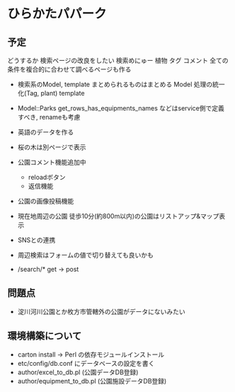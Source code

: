 # ひらかたパパーク

## 予定

どうするか
  検索ページの改良をしたい
    検索めにゅー
      植物
      タグ
      コメント
    全ての条件を複合的に合わせて調べるページも作る

* 検索系のModel, template まとめられるものはまとめる
  Model 処理の統一化(Tag, plant)
  template
* Model::Parks get_rows_has_equipments_names などはservice側で定義すべき, renameも考慮

* 英語のデータを作る
* 桜の木は別ページで表示
* 公園コメント機能追加中
  - reloadボタン
  - 返信機能
* 公園の画像投稿機能
* 現在地周辺の公園 徒歩10分(約800m以内)の公園はリストアップ&マップ表示
* SNSとの連携

* 周辺検索はフォームの値で切り替えても良いかも
* /search/* get -> post

## 問題点
* 淀川河川公園とか枚方市管轄外の公園がデータにないみたい

## 環境構築について
* carton install -> Perl の依存モジュールインストール
* etc/config/db.conf にデータベースの設定を書く
* author/excel_to_db.pl (公園データDB登録)
* author/equipment_to_db.pl (公園施設データDB登録)

